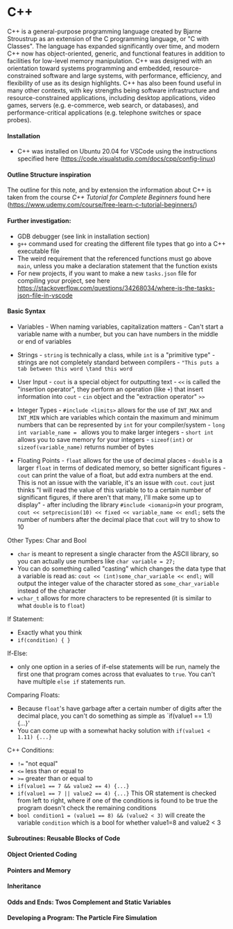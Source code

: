 # C++
C++ is a general-purpose programming language created by Bjarne Stroustrup as an extension of the C programming language, or "C with Classes". The language has expanded significantly over time, and modern C++ now has object-oriented, generic, and functional features in addition to facilities for low-level memory manipulation. C++ was designed with an orientation toward systems programming and embedded, resource-constrained software and large systems, with performance, efficiency, and flexibility of use as its design highlights. C++ has also been found useful in many other contexts, with key strengths being software infrastructure and resource-constrained applications, including desktop applications, video games, servers (e.g. e-commerce, web search, or databases), and performance-critical applications (e.g. telephone switches or space probes).

#### Installation
- C++ was installed on Ubuntu 20.04 for VSCode using the instructions specified here (https://code.visualstudio.com/docs/cpp/config-linux)

#### Outline Structure inspiration
The outline for this note, and by extension the information about C++ is taken from the course *C++ Tutorial for Complete Beginners* found here (https://www.udemy.com/course/free-learn-c-tutorial-beginners/)


#### Further investigation:
- GDB debugger (see link in installation section)
- `g++` command used for creating the different file types that go into a C++ executable file
- The weird requirement that the referenced functions must go above `main`, unless you make a declaration statement that the function exists
- For new projects, if you want to make a new `tasks.json` file for compiling your project, see here https://stackoverflow.com/questions/34268034/where-is-the-tasks-json-file-in-vscode

#### Basic Syntax
- Variables
		- When naming variables, capitalization matters
		- Can't start a variable name with a number, but you can have numbers in the middle or end of variables
- Strings
		- `string` is technically a class, while `int` is a "primitive type"
		- strings are not completely standard between compilers
		- `"This puts a tab between this word \tand this word`

- User Input
		- `cout` is a special object for outputting text
		- `<<` is called the "insertion operator", they perform an operation (like `+`) that insert information into `cout`
		- `cin` object and the "extraction operator" `>>`

- Integer Types
		- `#include <limits>` allows for the use of `INT_MAX` and `INT_MIN` which are variables which contain the maximum and minimum numbers that can be represented by `int` for your compiler/system
		- `long int variable_name = ` allows you to make larger integers
		- `short int` allows you to save memory for your integers
		- `sizeof(int)` or `sizeof(variable_name)` returns number of bytes

- Floating Points
		- `float` allows for the use of decimal places
		- `double` is a larger `float` in terms of dedicated memory, so better significant figures
		- `cout` can print the value of a float, but add extra numbers at the end. This is not an issue with the variable, it's an issue with `cout`. `cout` just thinks "I will read the value of this variable to to a certain number of significant figures, if there aren't that many, I'll make some up to display"
		- after including the library `#include <iomanip>`in your program,  `cout << setprecision(10) << fixed << variable_name << endl;` sets the number of numbers after the decimal place that `cout` will try to show to 10

Other Types: Char and Bool
- `char` is meant to represent a single character from the ASCII library, so you can actually use numbers like `char variable = 27;`
- You can do something called "casting" which changes the data type that a variable is read as: `cout << (int)some_char_variable << endl;` will output the integer value of the character stored as `some_char_variable` instead of the character
- `wchar_t` allows for more characters to be represented (it is similar to what `double` is to `float`)

If Statement:
- Exactly what you think
- `if(condition) { }`

If-Else:
- only one option in a series of if-else statements will be run, namely the first one that program comes across that evaluates to `true`. You can't have multiple `else if` statements run.

Comparing Floats:
- Because `float`'s have garbage after a certain number of digits after the decimal place, you can't do something as simple as `if(value1 == 1.1) {...}'
- You can come up with a somewhat hacky solution with `if(value1 < 1.11) {...}`

C++ Conditions:
- `!=` "not equal"
- `<=` less than or equal to
- `>=` greater than or equal to
- `if(value1 == 7 && value2 == 4) {...}`
- `if(value1 == 7 || value2 == 4) {...}` This OR statement is checked from left to right, where if one of the conditions is found to be true the program doesn't check the remaining conditions
- `bool condition1 = (value1 == 8) && (value2 < 3)` will create the variable `condition` which is a bool for whether value1=8 and value2 < 3

#### Subroutines: Reusable Blocks of Code


#### Object Oriented Coding


#### Pointers and Memory


#### Inheritance


#### Odds and Ends: Twos Complement and Static Variables


#### Developing a Program: The Particle Fire Simulation